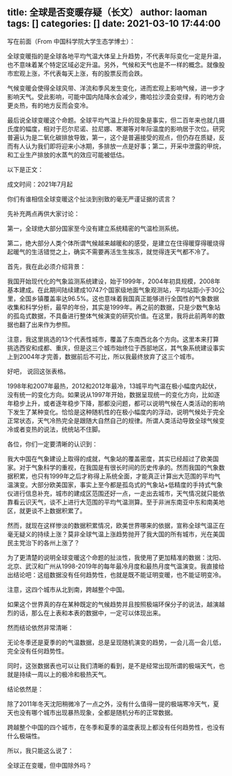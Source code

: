 title: 全球是否变暖存疑（长文）
author: laoman
tags: []
categories: []
date: 2021-03-10 17:44:00
---
写在前面（From 中国科学院大学生态学博士）：
<!-- more-->


全球变暖指的是全球各地平均气温大体呈上升趋势，不代表年际变化一定是升温，也不意味着某个特定区域必定升温。另外，气候和天气也是不一样的概念。就像股市宏观上涨，不代表每天上涨，有的股票反而会跌。



气候变暖会使得全球风带、洋流和季风发生变化，进而宏观上影响气候，进一步才影响天气。受此影响，可能中国内陆降水会减少，撒哈拉沙漠会变绿，有的地方会更炎热，有的地方反而会变冷。



最后说全球变暖这个命题。全球平均气温上升的现象是事实，但二百年来也就几摄氏度的幅度，相对于厄尔尼诺、拉尼娜、寒潮等对年际温度的影响居于次位。研究普遍认为是二氧化碳排放导致，第一，这个是普遍接受的观点，但仍存在质疑，反而有人认为我们即将迎来小冰期，多排放一点是好事；第二，开采中泄露的甲烷，和工业生产排放的水蒸气的效应可能被低估。



以下是正文：





成文时间：2021年7月起



你们有谁相信全球变暖这个扯淡到别致的毫无严谨证据的谎言？

先补充两点再供大家讨论：



第一，全球绝大部分国家至今没有建立系统精密的气温检测系统。



第二，绝大部分人类个体所谓气候越来越暖和的感受，是建立在住得暖穿得暖烧得起暖气的生活错觉之上，确实不需要再活生生挨冻，就觉得连天气都不冷了。

















首先，我在此必须介绍背景：

我国开始现代化的气象监测系统建设，始于1999年，2004年初具规模，2008年基本建成。在此期间陆续建成10747个国家级地面气象观测站，平均站距小于30公里，全国乡镇覆盖率达96.5%。这也意味着我国真正能够进行全国性的气象数据收集和科学分析，最早的年份，其实是1999年。再之前的数据，只是少数气象站的孤岛式数据，不具备进行整体气候演变的研究价值。在这里，我将此前两年的数据也翻了出来作为参照。


注意，我这里挑选的13个代表性城市，覆盖了东南西北各个方向。这里本来打算挑选西安和成都、重庆，但是这三个城市始终位于西部地区，其气象系统建设事实上到2004年才完善，数据前后不可比，所以我最终放弃了这三个城市。


好吧， 说回这张表格。

1998年和2007年最热，2012和2012年最冷，13城平均气温在极小幅度内起伏，没有统一的变化方向。如果说从1997年开始，数据呈现统一的变化方向，比如逐年稳步上升，或者逐年稳步下降，那都没问题，都可以说明气候在人类活动的影响下发生了某种变化。恰恰是这种随机性的在极小幅度内的浮动，说明气候处于完全正常状态，天气冷热完全是跟随大自然自己的规律。所谓人类活动导致全球气候变冷或者变热的说法，统统站不住脚。


各位，你们一定要清晰的认识到：

我大中国在气象建设上取得的成就，气象站的覆盖密度，其实已经超过了欧美国家。对于气象科学的重视，在我国是有很长时间的历史传承的。然而我国的气象数据积累，也只有1999年之后才称得上系统全面，才能真正计算出大范围的平均气温演变。大部分欧美国家，事实上至今都是孤岛式的气象站+低精度的手持式气象仪进行信息补充，城市的建成区范围还好一点，一走出去城市，天气情况就只能依靠看云识天气，谈不上进行大范围的平均气温测算。至于非洲东南亚中东和南美地区，就更谈不上数据积累了。


然而，就现在这样惨淡的数据积累情况，欧美世界哪来的依据，宣称全球气温正在毫无疑义的持续上涨？莫非全球气温上涨趋势抛开了我大国的所有城市，光在美国民主党治下的各州上涨了？





为了更清楚的说明全球变暖这个命题的扯淡性，我使用了更加精准的数据：沈阳、北京、武汉和广州从1998-2019年的每年最冷月度和最热月度气温演变。我直接给出结论吧：这组数据没有任何趋势性，也就是既不能证明变暖，也不能证明变冷。









注意，这四个城市从北到南，跨越整个中国。

如果这个世界真的存在某种既定的气候趋势并且按照极端环保分子的说法，越演越烈的话，那么在上表和本表的数据中，一定可以体现出来。



然而结论依然非常清晰：

无论冬季还是夏季的的气温数据，总是呈现随机演变的趋势，一会儿高一会儿低，完全没有任何趋势性。


同时，这张数据表也可以让我们清晰的看到，是不是经常出现所谓的极端天气，也就是持续一周以上的极冷和极热天气。



结论依然是：

除了2011年冬天沈阳稍微冷了一点之外，没有什么值得一提的极端寒冷天气，夏天也没有哪个城市出现暴热现象，全都是随机分布的正常数据。

跨越整个中国的四个城市，在冬季和夏季的温度表现上都没有任何趋势性，也没有什么极端性。



所以，我只能这么说了：

全球正在变暖，但中国除外吗？
